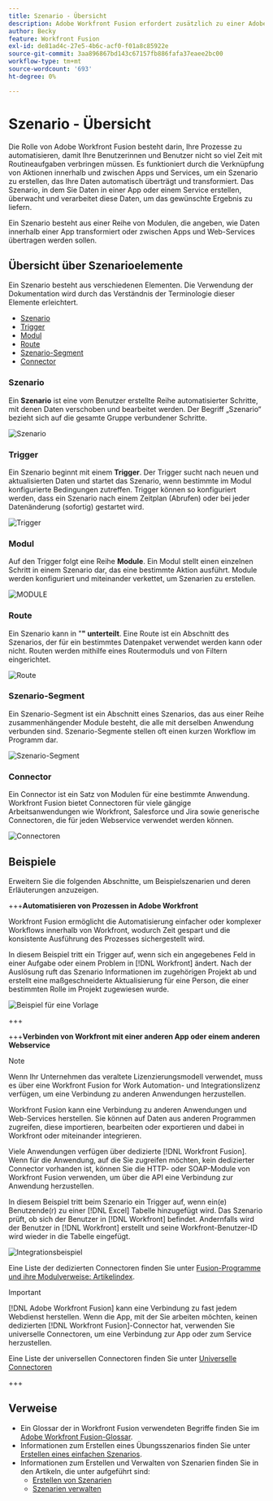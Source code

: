 ```yaml
---
title: Szenario - Übersicht
description: Adobe Workfront Fusion erfordert zusätzlich zu einer Adobe Workfront-Lizenz eine Adobe Workfront Fusion-Lizenz.
author: Becky
feature: Workfront Fusion
exl-id: de81ad4c-27e5-4b6c-acf0-f01a8c85922e
source-git-commit: 3aa896867bd143c67157fb886fafa37eaee2bc00
workflow-type: tm+mt
source-wordcount: '693'
ht-degree: 0%

---
```


# Szenario - Übersicht

Die Rolle von Adobe Workfront Fusion besteht darin, Ihre Prozesse zu automatisieren, damit Ihre Benutzerinnen und Benutzer nicht so viel Zeit mit Routineaufgaben verbringen müssen. Es funktioniert durch die Verknüpfung von Aktionen innerhalb und zwischen Apps und Services, um ein Szenario zu erstellen, das Ihre Daten automatisch überträgt und transformiert. Das Szenario, in dem Sie Daten in einer App oder einem Service erstellen, überwacht und verarbeitet diese Daten, um das gewünschte Ergebnis zu liefern.

Ein Szenario besteht aus einer Reihe von Modulen, die angeben, wie Daten innerhalb einer App transformiert oder zwischen Apps und Web-Services übertragen werden sollen.

## Übersicht über Szenarioelemente

Ein Szenario besteht aus verschiedenen Elementen. Die Verwendung der Dokumentation wird durch das Verständnis der Terminologie dieser Elemente erleichtert.

* [Szenario](#scenario)
* [Trigger](#trigger)
* [Modul](#module)
* [Route](#route)
* [Szenario-Segment](#scenario-segment)
* [Connector](#connector)

### Szenario

Ein **Szenario** ist eine vom Benutzer erstellte Reihe automatisierter Schritte, mit denen Daten verschoben und bearbeitet werden. Der Begriff „Szenario“ bezieht sich auf die gesamte Gruppe verbundener Schritte.

![Szenario](assets/entire-scenario-scenario.png)

### Trigger

Ein Szenario beginnt mit einem **Trigger**. Der Trigger sucht nach neuen und aktualisierten Daten und startet das Szenario, wenn bestimmte im Modul konfigurierte Bedingungen zutreffen. Trigger können so konfiguriert werden, dass ein Szenario nach einem Zeitplan (Abrufen) oder bei jeder Datenänderung (sofortig) gestartet wird.

![Trigger ](assets/scenario-trigger.png)

### Modul

Auf den Trigger folgt eine Reihe **Module**. Ein Modul stellt einen einzelnen Schritt in einem Szenario dar, das eine bestimmte Aktion ausführt. Module werden konfiguriert und miteinander verkettet, um Szenarien zu erstellen.

![MODULE](assets/scenario-module.png)

### Route

Ein Szenario kann in &quot;**&quot; unterteilt**. Eine Route ist ein Abschnitt des Szenarios, der für ein bestimmtes Datenpaket verwendet werden kann oder nicht. Routen werden mithilfe eines Routermoduls und von Filtern eingerichtet.

![Route](assets/scenario-route.png)

### Szenario-Segment

Ein Szenario-Segment ist ein Abschnitt eines Szenarios, das aus einer Reihe zusammenhängender Module besteht, die alle mit derselben Anwendung verbunden sind. Szenario-Segmente stellen oft einen kurzen Workflow im Programm dar.

![Szenario-Segment](assets/scenario-segment.png)

### Connector

Ein Connector ist ein Satz von Modulen für eine bestimmte Anwendung. Workfront Fusion bietet Connectoren für viele gängige Arbeitsanwendungen wie Workfront, Salesforce und Jira sowie generische Connectoren, die für jeden Webservice verwendet werden können.

![Connectoren](assets/scenario-connectors.png)

## Beispiele

Erweitern Sie die folgenden Abschnitte, um Beispielszenarien und deren Erläuterungen anzuzeigen.

+++**Automatisieren von Prozessen in Adobe Workfront**

Workfront Fusion ermöglicht die Automatisierung einfacher oder komplexer Workflows innerhalb von Workfront, wodurch Zeit gespart und die konsistente Ausführung des Prozesses sichergestellt wird.

In diesem Beispiel tritt ein Trigger auf, wenn sich ein angegebenes Feld in einer Aufgabe oder einem Problem in [!DNL Workfront] ändert. Nach der Auslösung ruft das Szenario Informationen im zugehörigen Projekt ab und erstellt eine maßgeschneiderte Aktualisierung für eine Person, die einer bestimmten Rolle im Projekt zugewiesen wurde.

![Beispiel für eine Vorlage](assets/fusion-template-example.png)

+++

+++**Verbinden von Workfront mit einer anderen App oder einem anderen Webservice**

>[!NOTE]
>
>Wenn Ihr Unternehmen das veraltete Lizenzierungsmodell verwendet, muss es über eine Workfront Fusion for Work Automation- und Integrationslizenz verfügen, um eine Verbindung zu anderen Anwendungen herzustellen.

Workfront Fusion kann eine Verbindung zu anderen Anwendungen und Web-Services herstellen. Sie können auf Daten aus anderen Programmen zugreifen, diese importieren, bearbeiten oder exportieren und dabei in Workfront oder miteinander integrieren.

Viele Anwendungen verfügen über dedizierte [!DNL Workfront Fusion]. Wenn für die Anwendung, auf die Sie zugreifen möchten, kein dedizierter Connector vorhanden ist, können Sie die HTTP- oder SOAP-Module von Workfront Fusion verwenden, um über die API eine Verbindung zur Anwendung herzustellen.

In diesem Beispiel tritt beim Szenario ein Trigger auf, wenn ein(e) Benutzende(r) zu einer [!DNL Excel] Tabelle hinzugefügt wird. Das Szenario prüft, ob sich der Benutzer in [!DNL Workfront] befindet. Andernfalls wird der Benutzer in [!DNL Workfront] erstellt und seine Workfront-Benutzer-ID wird wieder in die Tabelle eingefügt.

![Integrationsbeispiel](assets/fusion-integration-example.png)

Eine Liste der dedizierten Connectoren finden Sie unter [Fusion-Programme und ihre Modulverweise: Artikelindex](/help/workfront-fusion/references/apps-and-modules/apps-and-modules-toc.md).


>[!IMPORTANT]
>
>[!DNL Adobe Workfront Fusion] kann eine Verbindung zu fast jedem Webdienst herstellen. Wenn die App, mit der Sie arbeiten möchten, keinen dedizierten [!DNL Workfront Fusion]-Connector hat, verwenden Sie universelle Connectoren, um eine Verbindung zur App oder zum Service herzustellen.
>
>Eine Liste der universellen Connectoren finden Sie unter [Universelle Connectoren](/help/workfront-fusion/references/apps-and-modules/apps-and-modules-toc.md#universal-connectors)

+++

## Verweise

* Ein Glossar der in Workfront Fusion verwendeten Begriffe finden Sie im [Adobe Workfront Fusion-Glossar](/help/workfront-fusion/get-started-with-fusion/understand-fusion/fusion-glossary.md).
* Informationen zum Erstellen eines Übungsszenarios finden Sie unter [Erstellen eines einfachen Szenarios](/help/workfront-fusion/build-practice-scenarios/create-basic-scenario.md).
* Informationen zum Erstellen und Verwalten von Szenarien finden Sie in den Artikeln, die unter aufgeführt sind:
   * [Erstellen von Szenarien](/help/workfront-fusion/create-scenarios/create-scenarios-toc.md)
   * [Szenarien verwalten](/help/workfront-fusion/manage-scenarios/manage-scenarios-toc.md)
